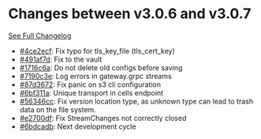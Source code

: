 # Changes between v3.0.6 and v3.0.7

[See Full Changelog](https://github.com/pydio/cells/compare/v3.0.6...v3.0.7)

- [#4ce2ecf](https://github.com/pydio/cells/commit/4ce2ecf885d74b793b373e9b683741521c08ee83): Fix typo for tls_key_file (tls_cert_key)
- [#491af7d](https://github.com/pydio/cells/commit/491af7df3111d61a91e0297a2452c2b2286b8800): Fix to the vault
- [#1716c6a](https://github.com/pydio/cells/commit/1716c6a4b68bf3470d5eb17115aac08605166ff7): Do not delete old configs before saving
- [#7190c3e](https://github.com/pydio/cells/commit/7190c3ed0bfce2ef506ae5123162908e6f90dc07): Log errors in gateway.grpc streams
- [#87d3672](https://github.com/pydio/cells/commit/87d36725ecd4c99410e85c39ff53096167b976b9): Fix panic on s3 cli configuration
- [#6bf311a](https://github.com/pydio/cells/commit/6bf311ad287c8e74561c3412a1e84a8be344d4f4): Unique transport in cells endpoint
- [#56346cc](https://github.com/pydio/cells/commit/56346cc112722a58108b6c836748912ddd7a5d55): Fix version location type, as unknown type can lead to trash data on the file system.
- [#e2700df](https://github.com/pydio/cells/commit/e2700df3857e9a752457512330ec52307d7b5f02): Fix StreamChanges not correctly closed
- [#6bdcadb](https://github.com/pydio/cells/commit/6bdcadba03f0386d6f311d0928f93c17a0d6910a): Next development cycle
